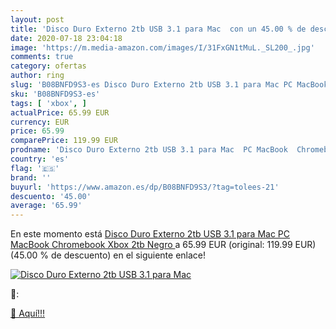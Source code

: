 ```yaml
---
layout: post
title: 'Disco Duro Externo 2tb USB 3.1 para Mac  con un 45.00 % de descuento'
date: 2020-07-18 23:04:18
image: 'https://m.media-amazon.com/images/I/31FxGN1tMuL._SL200_.jpg'
comments: true
category: ofertas
author: ring
slug: 'B08BNFD9S3-es Disco Duro Externo 2tb USB 3.1 para Mac PC MacBook...'
sku: 'B08BNFD9S3-es'
tags: [ 'xbox', ]
actualPrice: 65.99 EUR
currency: EUR
price: 65.99
comparePrice: 119.99 EUR
prodname: 'Disco Duro Externo 2tb USB 3.1 para Mac  PC MacBook  Chromebook  Xbox  2tb  Negro '
country: 'es'
flag: '🇪🇸'
brand: ''
buyurl: 'https://www.amazon.es/dp/B08BNFD9S3/?tag=tolees-21'
descuento: '45.00'
average: '65.99'
---
```


En este momento está [Disco Duro Externo 2tb USB 3.1 para Mac  PC MacBook  Chromebook  Xbox  2tb  Negro ](https://www.amazon.es/dp/B08BNFD9S3/?tag=tolees-21) a 65.99 EUR (original: 119.99 EUR) (45.00 %  de descuento) en el siguiente enlace!

[![Disco Duro Externo 2tb USB 3.1 para Mac ](https://m.media-amazon.com/images/I/31FxGN1tMuL._SL200_.jpg)](https://www.amazon.es/dp/B08BNFD9S3/?tag=tolees-21)

🔎:


[🛒 Aquí!!!](https://www.amazon.es/dp/B08BNFD9S3/?tag=tolees-21)
